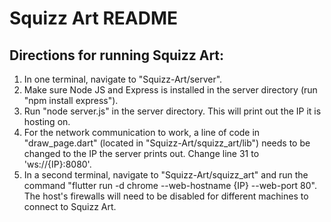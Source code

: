 # Squizz Art README

## Directions for running Squizz Art:

1. In one terminal, navigate to "Squizz-Art/server".
2. Make sure Node JS and Express is installed in the server directory (run "npm install express").
3. Run "node server.js" in the server directory. This will print out the IP it is hosting on.
4. For the network communication to work, a line of code in "draw_page.dart" (located in "Squizz-Art/squizz_art/lib") needs to be changed to the IP the server prints out. Change line 31 to 'ws://{IP}:8080'.
5. In a second terminal, navigate to "Squizz-Art/squizz_art" and run the command "flutter run -d chrome --web-hostname {IP} --web-port 80". The host's firewalls will need to be disabled for different machines to connect to Squizz Art.
